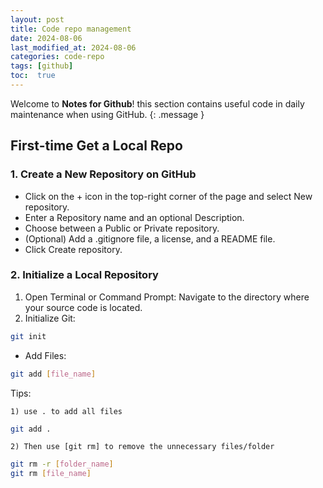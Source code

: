 ```yaml
---
layout: post
title: Code repo management
date: 2024-08-06 
last_modified_at: 2024-08-06
categories: code-repo
tags: [github]
toc:  true
---
```

Welcome to **Notes for Github**! this section contains useful code in daily maintenance when using GitHub.
{: .message }


## First-time Get a Local Repo

### 1. Create a New Repository on GitHub 
-	Click on the + icon in the top-right corner of the page and select New repository.
-	Enter a Repository name and an optional Description.
-	Choose between a Public or Private repository.
-	(Optional) Add a .gitignore file, a license, and a README file.
-	Click Create repository.

### 2. Initialize a Local Repository
1. 	Open Terminal or Command Prompt:
		Navigate to the directory where your source code is located.
2.	 Initialize Git:
  ``` bash
git init
  ``` 
-	 Add Files:
  ``` bash
git add [file_name] 
  ```
Tips: 

	1) use . to add all files 
  ``` bash
git add .
  ```
	2) Then use [git rm] to remove the unnecessary files/folder
  ``` bash
git rm -r [folder_name]
git rm [file_name]
  ```
